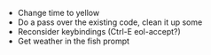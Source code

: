 - Change time to yellow
- Do a pass over the existing code, clean it up some
- Reconsider keybindings (Ctrl-E eol-accept?)
- Get weather in the fish prompt

